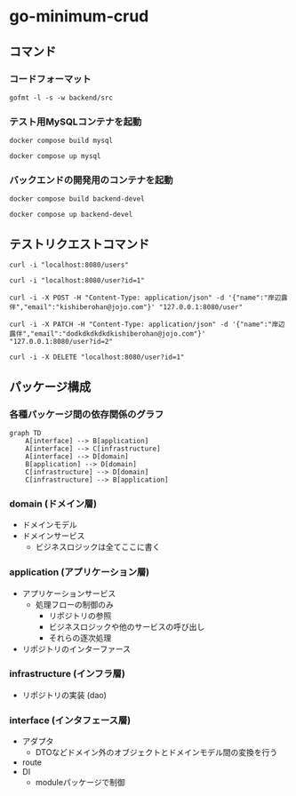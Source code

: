 # go-minimum-crud

## コマンド

### コードフォーマット
```
gofmt -l -s -w backend/src
```

### テスト用MySQLコンテナを起動
```
docker compose build mysql

docker compose up mysql
```

### バックエンドの開発用のコンテナを起動
```
docker compose build backend-devel

docker compose up backend-devel
```

## テストリクエストコマンド
```
curl -i "localhost:8080/users"

curl -i "localhost:8080/user?id=1"

curl -i -X POST -H "Content-Type: application/json" -d '{"name":"岸辺露伴","email":"kishiberohan@jojo.com"}' "127.0.0.1:8080/user"

curl -i -X PATCH -H "Content-Type: application/json" -d '{"name":"岸辺露伴","email":"dodkdkdkdkdkishiberohan@jojo.com"}' "127.0.0.1:8080/user?id=2"

curl -i -X DELETE "localhost:8080/user?id=1"
```

## パッケージ構成

### 各種パッケージ間の依存関係のグラフ

```mermaid
graph TD
    A[interface] --> B[application]
    A[interface] --> C[infrastructure]
    A[interface] --> D[domain]
    B[application] --> D[domain]
    C[infrastructure] --> D[domain]
    C[infrastructure] --> B[application]
```

### domain (ドメイン層)
- ドメインモデル
- ドメインサービス
  - ビジネスロジックは全てここに書く

### application (アプリケーション層)
- アプリケーションサービス
  - 処理フローの制御のみ
    - リポジトリの参照
    - ビジネスロジックや他のサービスの呼び出し
    - それらの逐次処理
- リポジトリのインターファース

### infrastructure (インフラ層)
- リポジトリの実装 (dao)

### interface (インタフェース層)
- アダプタ
  - DTOなどドメイン外のオブジェクトとドメインモデル間の変換を行う
- route
- DI
  - moduleパッケージで制御
